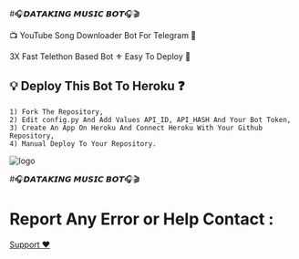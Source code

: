 #🎧𝘿𝘼𝙏𝘼𝙆𝙄𝙉𝙂 𝙈𝙐𝙎𝙄𝘾 𝘽𝙊𝙏🎧🎬

📺 YouTube Song Downloader Bot For Telegram 🔮

3X Fast Telethon Based Bot ⚜
Easy To Deploy 🤗

## 💡 Deploy This Bot To Heroku ❓️
```
1) Fork The Repository,
2) Edit config.py And Add Values API_ID, API_HASH And Your Bot Token,
3) Create An App On Heroku And Connect Heroku With Your Github Repository, 
4) Manual Deploy To Your Repository. 
```
![logo](https://telegra.ph/file/9d337b3414bbf8e39ba79.jpg)

#🎧𝘿𝘼𝙏𝘼𝙆𝙄𝙉𝙂 𝙈𝙐𝙎𝙄𝘾 𝘽𝙊𝙏🎧🎬

# Report Any Error or Help Contact : 
[Support ❤️](https://t.me/Dk_king_offcial) 


